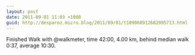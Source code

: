 ```yaml
---
layout: post
date: 2011-09-01 11:03 +1000
guid: http://desparoz.micro.blog/2011/09/01/t109068912682995713.html
---
```

Finished Walk with @walkmeter, time 42:00, 4.00 km, behind median walk 0:37, average 10:30.
